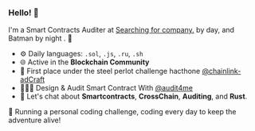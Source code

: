 ### Hello! 👋

I'm a Smart Contracts Auditer at [Searching for company.](https://github.com/audit4me) by day, and Batman by night . 🌙

- ⚙️ Daily languages: `.sol`, `.js`, `.ru`, `.sh`
- 🌐 Active in the **Blockchain Community**
- 🥇 First place under the steel perlot challenge hacthone [@chainlink-adCraft](https://www.youtube.com/watch?v=gTt6mVfUCqM&t=569s)
- 👨🏻‍💻 Design & Audit Smart Contract With [@audit4me](https://github.com/audit4me)
- 💬 Let's chat about **Smartcontracts**, **CrossChain**, **Auditing**, and **Rust**.

🚀 Running a personal coding challenge, coding every day to keep the adventure alive!
